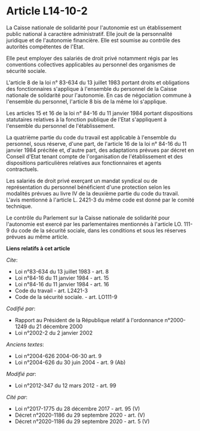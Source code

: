 # Article L14-10-2

La Caisse nationale de solidarité pour l'autonomie est un établissement public national à caractère administratif. Elle jouit
de la personnalité juridique et de l'autonomie financière. Elle est soumise au contrôle des autorités compétentes de l'Etat. 

Elle peut employer des salariés de droit privé notamment régis par les conventions collectives applicables au personnel des
organismes de sécurité sociale. 

L'article 8 de la loi n° 83-634 du 13 juillet 1983 portant droits et obligations des fonctionnaires s'applique à l'ensemble
du personnel de la Caisse nationale de solidarité pour l'autonomie. En cas de négociation commune à l'ensemble du personnel,
l'article 8 bis de la même loi s'applique. 

Les articles 15 et 16 de la loi n° 84-16 du 11 janvier 1984 portant dispositions statutaires relatives à la fonction publique
de l'Etat s'appliquent à l'ensemble du personnel de l'établissement. 

La quatrième partie du code du travail est applicable à l'ensemble du personnel, sous réserve, d'une part, de l'article 16 de
la loi n° 84-16 du 11 janvier 1984 précitée et, d'autre part, des adaptations prévues par décret en Conseil d'Etat tenant
compte de l'organisation de l'établissement et des dispositions particulières relatives aux fonctionnaires et agents
contractuels. 

Les salariés de droit privé exerçant un mandat syndical ou de représentation du personnel bénéficient d'une protection selon
les modalités prévues au livre IV de la deuxième partie du code du travail. L'avis mentionné à l'article L. 2421-3 du même
code est donné par le comité technique. 

Le contrôle du Parlement sur la Caisse nationale de solidarité pour l'autonomie est exercé par les parlementaires mentionnés
à l'article LO. 111-9 du code de la sécurité sociale, dans les conditions et sous les réserves prévues au même article.

**Liens relatifs à cet article**

_Cite_:

  - Loi n°83-634 du 13 juillet 1983 - art. 8
  - Loi n°84-16 du 11 janvier 1984 - art. 15
  - Loi n°84-16 du 11 janvier 1984 - art. 16
  - Code du travail - art. L2421-3
  - Code de la sécurité sociale. - art. LO111-9

_Codifié par_:

  - Rapport au Président de la République relatif à l'ordonnance n°2000-1249 du 21 décembre 2000
  - Loi n°2002-2 du 2 janvier 2002

_Anciens textes_:

  - Loi n°2004-626 2004-06-30 art. 9
  - Loi n°2004-626 du 30 juin 2004 - art. 9 (Ab)

_Modifié par_:

  - Loi n°2012-347 du 12 mars 2012 - art. 99

_Cité par_:

  - Loi n°2017-1775 du 28 décembre 2017 - art. 95 (V)
  - Décret n°2020-1186 du 29 septembre 2020 - art. (V)
  - Décret n°2020-1186 du 29 septembre 2020 - art. 5 (V)
